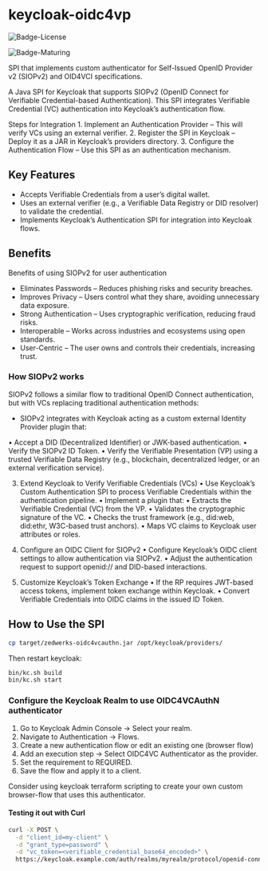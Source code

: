 # keycloak-oidc4vp

![Badge-License]

![Badge-Maturing]


SPI that implements custom authenticator for Self-Issued OpenID Provider v2 (SIOPv2) and OID4VCI specifications.  

A Java SPI for Keycloak that supports SIOPv2 (OpenID Connect for Verifiable Credential-based Authentication). This SPI integrates Verifiable Credential (VC) authentication into Keycloak’s authentication flow.

Steps for Integration
	1.	Implement an Authentication Provider – This will verify VCs using an external verifier.
	2.	Register the SPI in Keycloak – Deploy it as a JAR in Keycloak’s providers directory.
	3.	Configure the Authentication Flow – Use this SPI as an authentication mechanism.

## Key Features

- Accepts Verifiable Credentials from a user’s digital wallet.
- Uses an external verifier (e.g., a Verifiable Data Registry or DID resolver) to validate the credential.
- Implements Keycloak’s Authentication SPI for integration into Keycloak flows.

## Benefits

Benefits of using SIOPv2 for user authentication

- Eliminates Passwords – Reduces phishing risks and security breaches.
- Improves Privacy – Users control what they share, avoiding unnecessary data exposure.
- Strong Authentication – Uses cryptographic verification, reducing fraud risks.
- Interoperable – Works across industries and ecosystems using open standards.
- User-Centric – The user owns and controls their credentials, increasing trust.

### How SIOPv2 works

SIOPv2 follows a similar flow to traditional OpenID Connect authentication, but with VCs replacing traditional authentication methods:

- SIOPv2 integrates with Keycloak acting as a custom external Identity Provider plugin that:

 • Accept a DID (Decentralized Identifier) or JWK-based authentication.
 • Verify the SIOPv2 ID Token.
 • Verify the Verifiable Presentation (VP) using a trusted Verifiable Data Registry (e.g., blockchain, decentralized ledger, or an external
verification service).

3. Extend Keycloak to Verify Verifiable Credentials (VCs)
	•	Use Keycloak’s Custom Authentication SPI to process Verifiable Credentials within the authentication pipeline.
	•	Implement a plugin that:
	•	Extracts the Verifiable Credential (VC) from the VP.
	•	Validates the cryptographic signature of the VC.
	•	Checks the trust framework (e.g., did:web, did:ethr, W3C-based trust anchors).
	•	Maps VC claims to Keycloak user attributes or roles.

4. Configure an OIDC Client for SIOPv2
	•	Configure Keycloak’s OIDC client settings to allow authentication via SIOPv2.
	•	Adjust the authentication request to support openid:// and DID-based interactions.

5. Customize Keycloak’s Token Exchange
	•	If the RP requires JWT-based access tokens, implement token exchange within Keycloak.
	•	Convert Verifiable Credentials into OIDC claims in the issued ID Token.

## How to Use the SPI

```bash
cp target/zedwerks-oidc4vcauthn.jar /opt/keycloak/providers/
```
Then restart keycloak:

```bash
bin/kc.sh build
bin/kc.sh start
```
### Configure the Keycloak Realm to use OIDC4VCAuthN authenticator

1. Go to Keycloak Admin Console → Select your realm.
2. Navigate to Authentication → Flows.
3. Create a new authentication flow or edit an existing one (browser flow)
4. Add an execution step → Select OIDC4VC Authenticator as the provider.
5. Set the requirement to REQUIRED.
6. Save the flow and apply it to a client.

Consider using keycloak terraform scripting to create your own custom browser-flow 
that uses this authenticator.

#### Testing it out with Curl

```bash
curl -X POST \
  -d "client_id=my-client" \
  -d "grant_type=password" \
  -d "vc_token=<verifiable_credential_base64_encoded>" \
  https://keycloak.example.com/auth/realms/myrealm/protocol/openid-connect/token
```

[Badge-License]: https://img.shields.io/badge/license-apache%202.0-60C060.svg
[Badge-Maturing]: https://img.shields.io/badge/Lifecycle-Maturing-007EC6
[Badge-Stable]: https://img.shields.io/badge/status-Stable-brightgreen
